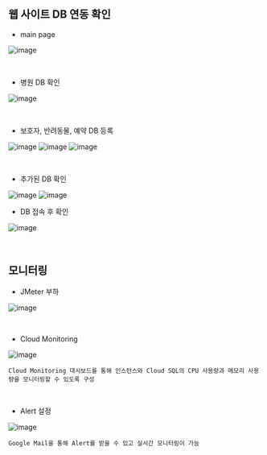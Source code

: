 ## 웹 사이트 DB 연동 확인
- main page

![image](https://user-images.githubusercontent.com/117608997/215597403-186a6cea-8acc-4595-a05c-cdfa80e6bfb0.png)

</br>

- 병원 DB 확인

![image](https://user-images.githubusercontent.com/117608997/215597889-b3fb9a61-ff66-4ac7-aea8-a309af73844c.png)

</br>

- 보호자, 반려동물, 예약 DB 등록

![image](https://user-images.githubusercontent.com/117608997/215597625-2e4087a1-fe2c-4ffd-9529-80308d63a1c7.png)
![image](https://user-images.githubusercontent.com/117608997/215597724-2d41289c-9a6a-4bec-9117-f951fce20160.png)
![image](https://user-images.githubusercontent.com/117608997/215597942-06ebffab-71c5-4c50-9400-e4f7eb422bfe.png)

</br>

- 추가된 DB 확인

![image](https://user-images.githubusercontent.com/117608997/215598022-82ecd876-8f59-4fda-ba86-2f92f7acb674.png)
![image](https://user-images.githubusercontent.com/117608997/215598097-f513414d-e5f1-4088-aded-6fcbd264e162.png)

- DB 접속 후 확인

![image](https://user-images.githubusercontent.com/117608997/215598237-24a353cb-1da2-40a2-8993-1ff0693449e8.png)

</br>

## 모니터링
- JMeter 부하

![image](https://user-images.githubusercontent.com/117608997/215598454-f7cc7dfe-5afc-417e-9d6e-581ceea850d7.png)

</br>

- Cloud Monitoring

![image](https://user-images.githubusercontent.com/117608997/215598562-74163a36-bf3f-43f0-b632-1d78440d0977.png)
```
Cloud Monitoring 대시보드를 통해 인스턴스와 Cloud SQL의 CPU 사용량과 메모리 사용량을 모니터링할 수 있도록 구성
```

</br>

- Alert 설정

![image](https://user-images.githubusercontent.com/117608997/215598843-93518924-b561-454e-a10f-dbf0f7200f0d.png)
```
Google Mail을 통해 Alert를 받을 수 있고 실시간 모니터링이 가능
```

 
